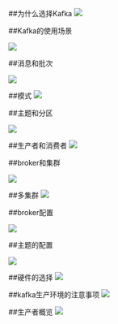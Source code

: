 ##为什么选择Kafka
![](http://ovsiiuil2.bkt.clouddn.com/Xnip2018-07-193_10-13-34.png)

##Kafka的使用场景

![](http://ovsiiuil2.bkt.clouddn.com/Xnip2018-07-193_10-15-32.png)

##消息和批次

![](http://ovsiiuil2.bkt.clouddn.com/Xnip2018-07-193_10-23-11.png)

##模式
![](http://ovsiiuil2.bkt.clouddn.com/Xnip2018-07-193_10-24-44.png)

##主题和分区

![](http://ovsiiuil2.bkt.clouddn.com/Xnip2018-07-193_10-26-13.png)

##生产者和消费者
![](http://ovsiiuil2.bkt.clouddn.com/Xnip2018-07-193_10-28-14.png)

##broker和集群

![](http://ovsiiuil2.bkt.clouddn.com/Xnip2018-07-193_10-29-24.png)

##多集群
![](http://ovsiiuil2.bkt.clouddn.com/Xnip2018-07-193_10-30-53.png)

##broker配置

![](http://ovsiiuil2.bkt.clouddn.com/Xnip2018-07-193_10-32-20.png)

##主题的配置

![](http://ovsiiuil2.bkt.clouddn.com/Xnip2018-07-193_10-33-43.png)

##硬件的选择
 ![](http://ovsiiuil2.bkt.clouddn.com/Xnip2018-07-193_10-36-04.png)

##kafka生产环境的注意事项
![](http://ovsiiuil2.bkt.clouddn.com/Xnip2018-07-193_10-39-16.png)

##生产者概览
![](http://ovsiiuil2.bkt.clouddn.com/Xnip2018-07-193_10-48-16.png)


